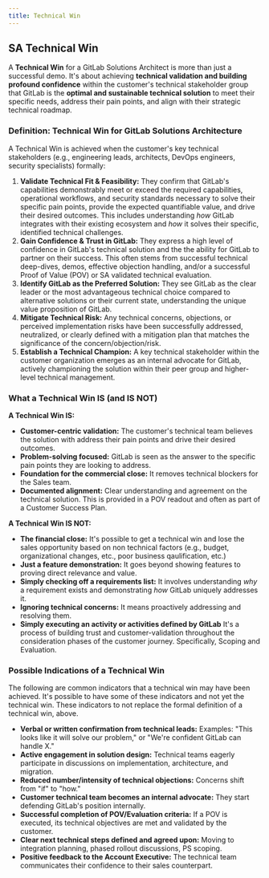 ```yaml
---
title: Technical Win
---
```


## SA Technical Win

A **Technical Win** for a GitLab Solutions Architect is more than just a successful demo. It's about achieving **technical validation and building profound confidence** within the customer's technical stakeholder group that GitLab is the **optimal and sustainable technical solution** to meet their specific needs, address their pain points, and align with their strategic technical roadmap.

### Definition: Technical Win for GitLab Solutions Architecture

A Technical Win is achieved when the customer's key technical stakeholders (e.g., engineering leads, architects, DevOps engineers, security specialists) formally:

1. **Validate Technical Fit & Feasibility:** They confirm that GitLab's capabilities demonstrably meet or exceed the required capabilities, operational workflows, and security standards necessary to solve their specific pain points, provide the expected quantifiable value, and drive their desired outcomes. This includes understanding *how* GitLab integrates with their existing ecosystem and *how* it solves their specific, identified technical challenges.
2. **Gain Confidence & Trust in GitLab:** They express a high level of confidence in GitLab's technical solution and the the ability for GitLab to partner on their success. This often stems from successful technical deep-dives, demos, effective objection handling, and/or a successful Proof of Value (POV) or SA validated technical evaluation.
3. **Identify GitLab as the Preferred Solution:** They see GitLab as the clear leader or the most advantageous technical choice compared to alternative solutions or their current state, understanding the unique value proposition of GitLab.
4. **Mitigate Technical Risk:** Any technical concerns, objections, or perceived implementation risks have been successfully addressed, neutralized, or clearly defined with a mitigation plan that matches the significance of the concern/objection/risk.
5. **Establish a Technical Champion:** A key technical stakeholder within the customer organization emerges as an internal advocate for GitLab, actively championing the solution within their peer group and higher-level technical management.

### What a Technical Win IS (and IS NOT)

**A Technical Win IS:**

- **Customer-centric validation:** The customer's technical team believes the solution with address their pain points and drive their desired outcomes.
- **Problem-solving focused:** GitLab is seen as the answer to the specific pain points they are looking to address.
- **Foundation for the commercial close:** It removes technical blockers for the Sales team.
- **Documented alignment:** Clear understanding and agreement on the technical solution.  This is provided in a POV readout and often as part of a Customer Success Plan.

**A Technical Win IS NOT:**

- **The financial close:** It's possible to get a technical win and lose the sales opportunity based on non technical factors (e.g., budget, organizational changes, etc., poor business qaulification, etc.)
- **Just a feature demonstration:** It goes beyond showing features to proving direct relevance and value.
- **Simply checking off a requirements list:** It involves understanding *why* a requirement exists and demonstrating *how* GitLab uniquely addresses it.
- **Ignoring technical concerns:** It means proactively addressing and resolving them.
- **Simply executing an activity or activities defined by GitLab** It's a  process of building trust and customer-validation throughout the consideration phases of the customer journey.  Specifically, Scoping and Evaluation.

### Possible Indications of a Technical Win

The following are common indicators that a technical win may have been achieved.  It's possible to have some of these indicators and not yet the technical win.  These indicators to not replace the formal definition of a technical win, above.

- **Verbal or written confirmation from technical leads:** Examples: "This looks like it will solve our problem," or "We're confident GitLab can handle X."
- **Active engagement in solution design:** Technical teams eagerly participate in discussions on implementation, architecture, and migration.
- **Reduced number/intensity of technical objections:** Concerns shift from "if" to "how."
- **Customer technical team becomes an internal advocate:** They start defending GitLab's position internally.
- **Successful completion of POV/Evaluation criteria:** If a POV is executed, its technical objectives are met and validated by the customer.
- **Clear next technical steps defined and agreed upon:** Moving to integration planning, phased rollout discussions, PS scoping.
- **Positive feedback to the Account Executive:** The technical team communicates their confidence to their sales counterpart.
